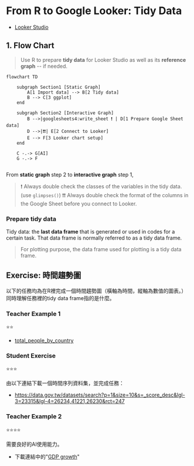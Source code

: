 # From R to Google Looker: Tidy Data

  - [Looker Studio](https://lookerstudio.google.com/)


## 1. Flow Chart

> Use R to prepare **tidy data** for Looker Studio as well as its **reference graph** -- if needed.


```mermaid
flowchart TD

    subgraph Section1 [Static Graph]
        A[1 Import data] --> B[2 Tidy data]
        B --> C[3 ggplot]
    end

    subgraph Section2 [Interactive Graph]
        B -->|googlesheets4:write_sheet ❗ | D[1 Prepare Google Sheet data]
        D -->|❗❗| E[2 Connect to Looker]
        E --> F[3 Looker chart setup]
    end

    C -.-> G[AI]
    G -.-> F


```

From **static graph** step 2 to **interactive graph** step 1, 
> ❗ Always double check the classes of the variables in the tidy data. (use `glimpses()`)
> ❗❗ Always double check the format of the columns in the Google Sheet before you connect to Looker.  

### Prepare tidy data

Tidy data: the **last data frame** that is generated or used in codes for a certain task. That data frame is normally referred to as a tidy data frame.  

> For plotting purpose, the data frame used for plotting is a tidy data frame.


## Exercise: 時間趨勢圖

以下的任務均為在R裡完成一個時間趨勢圖（橫軸為時間，縱軸為數值的圖表。）同時理解任務裡的tidy data frame指的是什麼。

### Teacher Example 1

:star::star:

  - [total_people_by_country](https://docs.google.com/spreadsheets/d/1-jX-3EK_yspYDgPIy5vwnRKHntw9-dQIpFVhLc5JcXc/edit?gid=1340188219#gid=1340188219)

### Student Exercise

:star::star::star:

由以下連結下載一個時間序列資料集，並完成任務：

  - <https://data.gov.tw/datasets/search?p=1&size=10&s=_score_desc&lgl-3=23315&lgl-4=26234,41221,26230&rct=247>

### Teacher Example 2

:star::star::star::star:

需要良好的AI使用能力。

  - 下載連結中的"[GDP growth](https://docs.google.com/spreadsheets/d/1-jX-3EK_yspYDgPIy5vwnRKHntw9-dQIpFVhLc5JcXc/edit?gid=892490556#gid=892490556)"
 
